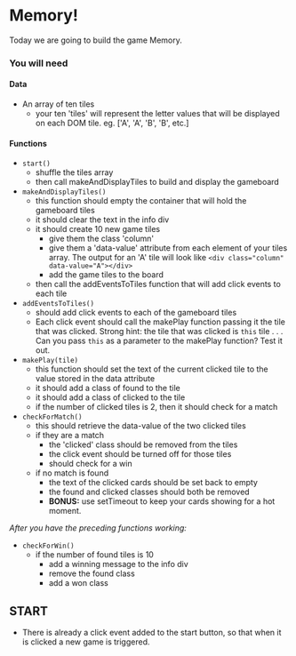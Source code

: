 # Memory!

Today we are going to build the game Memory. 

### You will need

#### Data

- An array of ten tiles
	- your ten 'tiles' will represent the letter values that will be displayed on each DOM tile. eg. ['A', 'A', 'B', 'B', etc.]

#### Functions

- `start()`
	- shuffle the tiles array
	- then call makeAndDisplayTiles to build and display the gameboard
- `makeAndDisplayTiles()`
	- this function should empty the container that will hold the gameboard tiles
	- it should clear the text in the info div
	- it should create 10 new game tiles 
	    - give them the class 'column'
		- give them a 'data-value' attribute from each element of your tiles array. The output for an 'A' tile will look like ` <div class="column" data-value="A"></div> `
		- add the game tiles to the board
	- then call the addEventsToTiles function that will add click events to each tile
- `addEventsToTiles()`
	- should add click events to each of the gameboard tiles
	- Each click event should call the makePlay function passing it the tile that was clicked. Strong hint: the tile that was clicked is `this` tile . . . Can you pass `this` as a parameter to the makePlay function? Test it out.
- `makePlay(tile)`
	- this function should set the text of the current clicked tile to the value stored in the data attribute
	- it should add a class of found to the tile
	- it should add a class of clicked to the tile
	- if the number of clicked tiles is 2, then it should check for a match
- `checkForMatch()`
	- this should retrieve the data-value of the two clicked tiles
	- if they are a match
		- the 'clicked' class should be removed from the tiles
		- the click event should be turned off for those tiles
		- should check for a win
	- if no match is found
		- the text of the clicked cards should be set back to empty
		- the found and clicked classes should both be removed
		- **BONUS:** use setTimeout to keep your cards showing for a hot
		  moment.
		  
*After you have the preceding functions working:*

- `checkForWin()`
	- if the number of found tiles is 10
		- add a winning message to the info div
		- remove the found class
		- add a won class

## START

- There is already a click event added to the start button, so that when it is clicked a new game is triggered.
